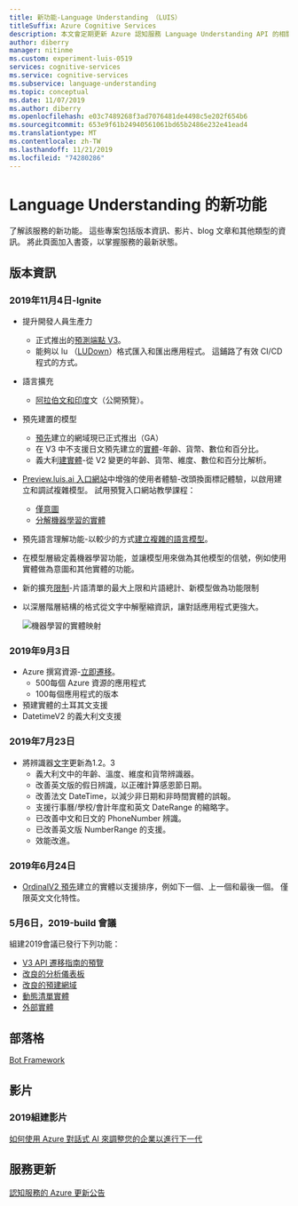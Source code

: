 ```yaml
---
title: 新功能-Language Understanding （LUIS）
titleSuffix: Azure Cognitive Services
description: 本文會定期更新 Azure 認知服務 Language Understanding API 的相關新聞。
author: diberry
manager: nitinme
ms.custom: experiment-luis-0519
services: cognitive-services
ms.service: cognitive-services
ms.subservice: language-understanding
ms.topic: conceptual
ms.date: 11/07/2019
ms.author: diberry
ms.openlocfilehash: e03c7489268f3ad7076481de4498c5e202f654b6
ms.sourcegitcommit: 653e9f61b24940561061bd65b2486e232e41ead4
ms.translationtype: MT
ms.contentlocale: zh-TW
ms.lasthandoff: 11/21/2019
ms.locfileid: "74280286"
---
```

# <a name="whats-new-in-language-understanding"></a>Language Understanding 的新功能

了解該服務的新功能。 這些專案包括版本資訊、影片、blog 文章和其他類型的資訊。 將此頁面加入書簽，以掌握服務的最新狀態。  

## <a name="release-notes"></a>版本資訊 

### <a name="november-4-2019---ignite"></a>2019年11月4日-Ignite

* 提升開發人員生產力
    * 正式推出的[預測端點 V3](luis-migration-api-v3.md)。 
    * 能夠以 lu （[LUDown](https://github.com/microsoft/botbuilder-tools/tree/master/packages/Ludown)）格式匯入和匯出應用程式。 這鋪路了有效 CI/CD 程式的方式。 
* 語言擴充
    * [阿拉伯文和印度](luis-language-support.md)文（公開預覽）。
* 預先建置的模型
    * [預先](luis-reference-prebuilt-domains.md)建立的網域現已正式推出（GA）
    * 在 V3 中不支援日文預先建立的[實體](luis-reference-prebuilt-entities.md#japanese-entity-support)-年齡、貨幣、數位和百分比。
    * 義大利[建實體](luis-reference-prebuilt-entities.md#italian-entity-support)-從 V2 變更的年齡、貨幣、維度、數位和百分比解析。
* [Preview.luis.ai 入口網站](https://preview.luis.ai)中增強的使用者體驗-改頭換面標記體驗，以啟用建立和調試複雜模型。 試用預覽入口網站教學課程：
    * [僅意圖](tutorial-intents-only.md)
    * [分解機器學習的實體](tutorial-machine-learned-entity.md) 
* 預先語言理解功能-以較少的方式[建立複雜的語言模型](luis-concept-entity-types.md)。 
* 在模型層級定義機器學習功能，並讓模型用來做為其他模型的信號，例如使用實體做為意圖和其他實體的功能。
* 新的擴充[限制](luis-boundaries.md)-片語清單的最大上限和片語總計、新模型做為功能限制
* 以深層階層結構的格式從文字中解壓縮資訊，讓對話應用程式更強大。

    ![機器學習的實體映射](./media/whats-new/deep-entity-extraction-example.png)

### <a name="september-3-2019"></a>2019年9月3日

* Azure 撰寫資源-[立即遷移](luis-migration-authoring.md)。
    * 500每個 Azure 資源的應用程式
    * 100每個應用程式的版本
* 預建實體的土耳其文支援
* DatetimeV2 的義大利文支援

### <a name="july-23-2019"></a>2019年7月23日

* 將辨識器[文字](https://github.com/microsoft/Recognizers-Text/releases/tag/dotnet-v1.2.3)更新為1.2。3
    * 義大利文中的年齡、溫度、維度和貨幣辨識器。
    * 改善英文版的假日辨識，以正確計算感恩節日期。
    * 改善法文 DateTime，以減少非日期和非時間實體的誤報。
    * 支援行事曆/學校/會計年度和英文 DateRange 的縮略字。
    * 已改善中文和日文的 PhoneNumber 辨識。
    * 已改善英文版 NumberRange 的支援。
    * 效能改進。

### <a name="june-24-2019"></a>2019年6月24日

* [OrdinalV2 預先](luis-reference-prebuilt-ordinal-v2.md)建立的實體以支援排序，例如下一個、上一個和最後一個。 僅限英文文化特性。

### <a name="may-6-2019---build-conference"></a>5月6日，2019-build 會議

組建2019會議已發行下列功能：

* [V3 API 遷移指南的預覽](luis-migration-api-v3.md)
* [改良的分析儀表板](luis-how-to-use-dashboard.md)
* [改良的預建網域](luis-reference-prebuilt-domains.md) 
* [動態清單實體](luis-migration-api-v3.md#dynamic-lists-passed-in-at-prediction-time)
* [外部實體](luis-migration-api-v3.md#external-entities-passed-in-at-prediction-time)

## <a name="blogs"></a>部落格

[Bot Framework](https://blog.botframework.com/)

## <a name="videos"></a>影片

### <a name="2019-build-videos"></a>2019組建影片

[如何使用 Azure 對話式 AI 來調整您的企業以進行下一代](https://www.youtube.com/watch?v=_k97jd-csuk&feature=youtu.be)

## <a name="service-updates"></a>服務更新

[認知服務的 Azure 更新公告](https://azure.microsoft.com/updates/?product=cognitive-services)

